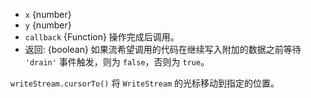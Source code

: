 <!-- YAML
added: v0.7.7
changes:
  - version: v12.7.0
    pr-url: https://github.com/nodejs/node/pull/28721
    description: The stream's write() callback and return value are exposed.
-->

* `x` {number}
* `y` {number}
* `callback` {Function} 操作完成后调用。
* 返回: {boolean} 如果流希望调用的代码在继续写入附加的数据之前等待 `'drain'` 事件触发，则为 `false`，否则为 `true`。

`writeStream.cursorTo()` 将 `WriteStream` 的光标移动到指定的位置。

